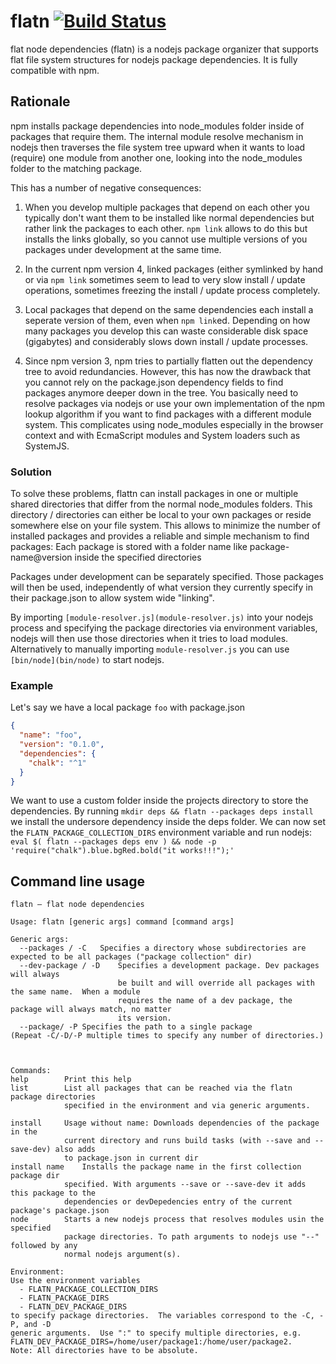 # flatn [![Build Status](https://travis-ci.org/rksm/flatn.svg?branch=master)](https://travis-ci.org/rksm/flatn)

flat node dependencies (flatn) is a nodejs package organizer that supports flat file system structures for nodejs package dependencies.  It is fully compatible with npm.


## Rationale

npm installs package dependencies into node_modules folder inside of packages that require them.  The internal module resolve mechanism in nodejs then traverses the file system tree upward when it wants to load (require) one module from another one, looking into the node_modules folder to the matching package.

This has a number of negative consequences:
1. When you develop multiple packages that depend on each other you typically don't want them to be installed like normal dependencies but rather link the packages to each other.  `npm link` allows to do this but installs the links globally, so you cannot use multiple versions of you packages under development at the same time.

2. In the current npm version 4, linked packages (either symlinked by hand or via `npm link` sometimes seem to lead to very slow install / update operations, sometimes freezing the install / update process completely.

3. Local packages that depend on the same dependencies each install a seperate version of them, even when `npm link`ed.  Depending on how many packages you develop this can waste considerable disk space (gigabytes) and considerably slows down install / update processes.

4. Since npm version 3, npm tries to partially flatten out the dependency tree to avoid redundancies.  However, this has now the drawback that you cannot rely on the package.json dependency fields to find packages anymore deeper down in the tree.  You basically need to resolve packages via nodejs or use your own implementation of the npm lookup algorithm if you want to find packages with a different module system.  This complicates using node_modules especially in the browser context and with EcmaScript modules and System loaders such as SystemJS.

### Solution

To solve these problems, flattn can install packages in one or multiple shared directories that differ from the normal node_modules folders.  This directory / directories can either be local to your own packages or reside somewhere else on your file system.  This allows to minimize the number of installed packages and provides a reliable and simple mechanism to find packages:  Each package is stored with a folder name like package-name@version inside the specified directories

Packages under development can be separately specified.  Those packages will then be used, independently of what version they currently specify in their package.json to allow system wide "linking".

By importing `[module-resolver.js](module-resolver.js)` into your nodejs process and specifying the package directories via environment variables, nodejs will then use those directories when it tries to load modules.  Alternatively to manually importing `module-resolver.js` you can use `[bin/node](bin/node)` to start nodejs.

### Example

Let's say we have a local package `foo` with package.json

```json
{
  "name": "foo",
  "version": "0.1.0",
  "dependencies": {
    "chalk": "^1"
  }
}
```

We want to use a custom folder inside the projects directory to store the dependencies.  By running `mkdir deps && flatn --packages deps install` we install the undersore dependency inside the deps folder.  We can now set the `FLATN_PACKAGE_COLLECTION_DIRS` environment variable and run nodejs: `eval $( flatn --packages deps env ) && node -p 'require("chalk").blue.bgRed.bold("it works!!!");'`


## Command line usage

```
flatn – flat node dependencies

Usage: flatn [generic args] command [command args]

Generic args:
  --packages / -C	Specifies a directory whose subdirectories are expected to be all packages ("package collection" dir)
  --dev-package / -D	Specifies a development package. Dev packages will always
                    	be built and will override all packages with the same name.  When a module
                    	requires the name of a dev package, the package will always match, no matter
                    	its version.
  --package/ -P	Specifies the path to a single package
(Repeat -C/-D/-P multiple times to specify any number of directories.)



Commands:
help		Print this help
list		List all packages that can be reached via the flatn package directories
    		specified in the environment and via generic arguments.

install		Usage without name: Downloads dependencies of the package in the
       		current directory and runs build tasks (with --save and --save-dev) also adds
       		to package.json in current dir
install name	Installs the package name in the first collection package dir
       		specified. With arguments --save or --save-dev it adds this package to the
       		dependencies or devDepedencies entry of the current package's package.json
node		Starts a new nodejs process that resolves modules usin the specified
    		package directories. To path arguments to nodejs use "--" followed by any
    		normal nodejs argument(s).

Environment:
Use the environment variables
  - FLATN_PACKAGE_COLLECTION_DIRS
  - FLATN_PACKAGE_DIRS
  - FLATN_DEV_PACKAGE_DIRS
to specify package directories.  The variables correspond to the -C, -P, and -D
generic arguments.  Use ":" to specify multiple directories, e.g.
FLATN_DEV_PACKAGE_DIRS=/home/user/package1:/home/user/package2.
Note: All directories have to be absolute.
```
